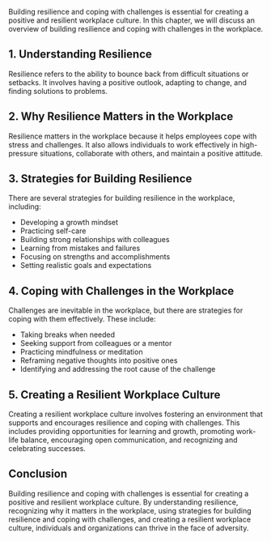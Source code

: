 
Building resilience and coping with challenges is essential for creating a positive and resilient workplace culture. In this chapter, we will discuss an overview of building resilience and coping with challenges in the workplace.

1\. Understanding Resilience
---------------------------

Resilience refers to the ability to bounce back from difficult situations or setbacks. It involves having a positive outlook, adapting to change, and finding solutions to problems.

2\. Why Resilience Matters in the Workplace
------------------------------------------

Resilience matters in the workplace because it helps employees cope with stress and challenges. It also allows individuals to work effectively in high-pressure situations, collaborate with others, and maintain a positive attitude.

3\. Strategies for Building Resilience
-------------------------------------

There are several strategies for building resilience in the workplace, including:

* Developing a growth mindset
* Practicing self-care
* Building strong relationships with colleagues
* Learning from mistakes and failures
* Focusing on strengths and accomplishments
* Setting realistic goals and expectations

4\. Coping with Challenges in the Workplace
------------------------------------------

Challenges are inevitable in the workplace, but there are strategies for coping with them effectively. These include:

* Taking breaks when needed
* Seeking support from colleagues or a mentor
* Practicing mindfulness or meditation
* Reframing negative thoughts into positive ones
* Identifying and addressing the root cause of the challenge

5\. Creating a Resilient Workplace Culture
-----------------------------------------

Creating a resilient workplace culture involves fostering an environment that supports and encourages resilience and coping with challenges. This includes providing opportunities for learning and growth, promoting work-life balance, encouraging open communication, and recognizing and celebrating successes.

Conclusion
----------

Building resilience and coping with challenges is essential for creating a positive and resilient workplace culture. By understanding resilience, recognizing why it matters in the workplace, using strategies for building resilience and coping with challenges, and creating a resilient workplace culture, individuals and organizations can thrive in the face of adversity.
